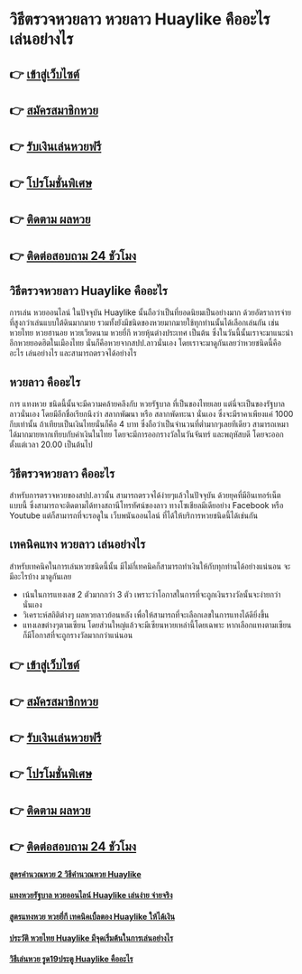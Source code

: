 # วิธีตรวจหวยลาว หวยลาว Huaylike คืออะไร เล่นอย่างไร

## 👉 [เข้าสู่เว็บไซต์](https://bit.ly/3eSoHhZ)
## 👉 [สมัครสมาชิกหวย](https://bit.ly/3SdvelT)
## 👉 [รับเงินเล่นหวยฟรี](https://bit.ly/3SdvelT)
## 👉 [โปรโมชั่นพิเศษ](https://bit.ly/3SdvelT)
## 👉 [ติดตาม ผลหวย](https://bit.ly/3SdvelT)
## 👉 [ติดต่อสอบถาม 24 ชัวโมง](https://bit.ly/3SdvelT)

## วิธีตรวจหวยลาว Huaylike คืออะไร
การเล่น หวยออนไลน์ ในปัจจุบัน Huaylike นั้นถือว่าเป็นที่ยอดนิยมเป็นอย่างมาก ด้วยอัตราการจ่ายที่สูงกว่าเล่นแบบใต้ดินมากมาย รวมทั้งยังมีชนิดของหวยมากมายใช้ทุกท่านนั้นได้เลือกเล่นกัน เช่น หวยไทย หวยฮานอย หวยเวียดนาม หวยยี่กี หวยหุ้นต่างประเทศ เป็นต้น ซึ่งในวันนี้นั้นเราจะมาแนะนำอีกหวยยอดฮิตในเมืองไทย นั่นก็คือหวยจากสปป.ลาวนั่นเอง โดยเราจะมาดูกันเลยว่าหวยชนิดนี้คืออะไร เล่นอย่างไร และสามารถตรวจได้อย่างไร

## หวยลาว คืออะไร
การ แทงหวย ชนิดนี้นั้นจะมีความคล้ายคลึงกับ หวยรัฐบาล ที่เป็นของไทยเลย แต่นี่จะเป็นของรัฐบาลลาวนั่นเอง โดยมีอีกชื่อเรียกนึงว่า สลากพัฒนา หรือ สลากพัดทะนา นั่นเอง ซึ่งจะมีราคาเพียงแค่ 1000 กีบเท่านั้น ถ้าเทียบเป็นเงินไทยนั่นก็คือ 4 บาท ซึ่งถือว่าเป็นจำนวนที่ต่ำมากๆเลยทีเดียว สามารถเหมาได้มากมายหากเทียบกับค่าเงินในไทย โดยจะมีการออกรางวัลในวันจันทร์ และพฤหัสบดี โดยจะออกตั้งแต่เวลา 20.00 เป็นต้นไป

## วิธีตรวจหวยลาว คืออะไร
สำหรับการตรวจหวยของสปป.ลาวนั้น สามารถตรวจได้ง่ายๆแล้วในปัจจุบัน ด้วยยุคที่มีอินเทอร์เน็ตแบบนี้ ซึ่งสามารถจะติดตามได้ทางสถานีโทรทัศน์ของลาว ทางโซเชียลมีเดียอย่าง Facebook หรือ Youtube แต่ก็สามารถที่จะรอดูใน เว็บพนันออนไลน์ ที่ได้ให้บริการหวยชนิดนี้ได้เช่นกัน

## เทคนิคแทง หวยลาว เล่นอย่างไร
สำหรับเทคนิคในการเล่นหวยชนิดนี้นั้น มีไม่กี่เทคนิคก็สามารถทำเงินให้กับทุกท่านได้อย่างแน่นอน จะมีอะไรบ้าง มาดูกันเลย
- เน้นในการแทงเลข 2 ตัวมากกว่า 3 ตัว เพราะว่าโอกาสในการที่จะถูกเงินรางวัลนั้นจะง่ายกว่านั่นเอง
- วิเคราะห์สถิติต่างๆ ผลหวยลาวย้อนหลัง เพื่อให้สามารถที่จะเลือกเลขในการแทงได้ดียิ่งขึ้น
- แทงเลขต่างๆตามเซียน โดยส่วนใหญ่แล้วจะมีเซียนหวยเหล่านี้โดยเฉพาะ หากเลือกแทงตามเซียนก็มีโอกาสที่จะถูกรางวัลมากกว่าแน่นอน

## 👉 [เข้าสู่เว็บไซต์](https://bit.ly/3eSoHhZ)
## 👉 [สมัครสมาชิกหวย](https://bit.ly/3SdvelT)
## 👉 [รับเงินเล่นหวยฟรี](https://bit.ly/3SdvelT)
## 👉 [โปรโมชั่นพิเศษ](https://bit.ly/3SdvelT)
## 👉 [ติดตาม ผลหวย](https://bit.ly/3SdvelT)
## 👉 [ติดต่อสอบถาม 24 ชัวโมง](https://bit.ly/3SdvelT)

#### [สูตรคำนวณหวย 2 วิธีคำนวณหวย Huaylike](https://atom.io/themes/สูตรคำนวณหวย%202%20วิธีคำนวณหวย%20Huaylike)
#### [แทงหวยรัฐบาล หวยออนไลน์ Huaylike เล่นง่าย จ่ายจริง](https://atom.io/themes/แทงหวยรัฐบาล%20หวยออนไลน์%20Huaylike%20เล่นง่าย%20จ่ายจริง)
#### [สูตรแทงหวย หวยยี่กี เทคนิคเบิ้ลตอง Huaylike ให้ได้เงิน](https://atom.io/themes/สูตรแทงหวย%20หวยยี่กี%20เทคนิคเบิ้ลตอง%20Huaylike%20ให้ได้เงิน)
#### [ประวัติ หวยไทย Huaylike มีจุดเริ่มต้นในการเล่นอย่างไร](https://atom.io/themes/ประวัติ%20หวยไทย%20Huaylike%20มีจุดเริ่มต้นในการเล่นอย่างไร)
#### [วิธีเล่นหวย รูด19ประตู Huaylike คืออะไร](https://atom.io/themes/วิธีเล่นหวย%20รูด19ประตู%20Huaylike%20คืออะไร)